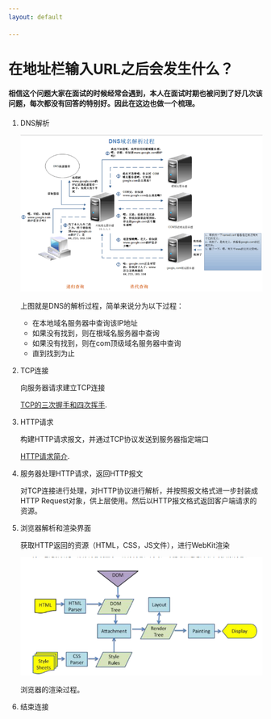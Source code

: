 ```yaml
---
layout: default

---
```


# 在地址栏输入URL之后会发生什么？

#### 相信这个问题大家在面试的时候经常会遇到，本人在面试时期也被问到了好几次该问题，每次都没有回答的特别好。因此在这边也做一个梳理。

1. DNS解析

   ![DNS解析过程](resource/img/DNS.png)

   上图就是DNS的解析过程，简单来说分为以下过程：

   - 在本地域名服务器中查询该IP地址
   - 如果没有找到，则在根域名服务器中查询
   - 如果没有找到，则在com顶级域名服务器中查询
   - 直到找到为止

2. TCP连接

   向服务器请求建立TCP连接

   [TCP的三次握手和四次挥手](./TCP的三次握手和四次挥手.html).

3. HTTP请求

   构建HTTP请求报文，并通过TCP协议发送到服务器指定端口

   [HTTP请求简介](./HTTP请求简介.html).

4. 服务器处理HTTP请求，返回HTTP报文

   对TCP连接进行处理，对HTTP协议进行解析，并按照报文格式进一步封装成HTTP Request对象，供上层使用。然后以HTTP报文格式返回客户端请求的资源。

5. 浏览器解析和渲染界面

   获取HTTP返回的资源（HTML，CSS，JS文件），进行WebKit渲染

   ![WebKit渲染过程](resource/img/WebKit.png)

   浏览器的渲染过程。

6. 结束连接
